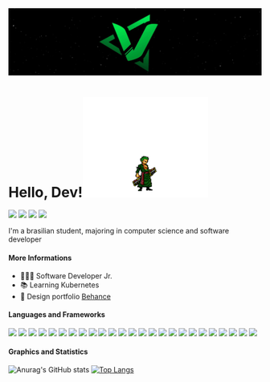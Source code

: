 <img src="https://github.com/CodeVsk/CodeVsk/blob/main/green-banner.jpeg?raw=true" alt="CodeVSK">

# Hello, Dev!<img src="https://github.com/CodeVsk/CodeVsk/blob/main/zoro-animation.gif?raw=true" width="250" height="200" alt="CodeVSK"/>

<a href="mailto:vynycyusvieira@gmail.com">![](https://img.shields.io/badge/Gmail-vynycyusvieira@gmail.com-informational?style=flat-square&logo=gmail&logoColor=white&link=mailto:vynycyusvieira@gmail.com&color=006E00)</a>
![](https://img.shields.io/badge/Telegram-t.me/codevsk-informational?style=flat-square&logo=telegram&logoColor=white&link=https://t.me/codevsk&color=006E00)
<a href="https://twitter.com/vinevsk">![](https://img.shields.io/badge/Twitter-@vinevsk-informational?style=flat-square&logo=twitter&logoColor=white&link=https://twitter.com/vinevsk&color=006E00)</a>
<a href="https://www.linkedin.com/in/viniciusvieiravsk/">![](https://img.shields.io/badge/Linkedin-in/viniciusvieiravsk-informational?style=flat-square&logo=linkedin&logoColor=white&link=https://www.linkedin.com/in/viniciusvieiravsk/&color=006E00)</a>


I'm a brasilian student, majoring in computer science and software developer

#### More Informations

- 👨🏻‍💻 Software Developer Jr.
- 📚 Learning Kubernetes
- 📂 Design portfolio <a href="https://www.behance.net/viniciusvieira34">Behance<a/>


#### Languages and Frameworks

![](https://img.shields.io/badge/Editor-VSCode-informational?style=flat&logo=visualstudiocode&logoColor=white&color=006E00)
![](https://img.shields.io/badge/Code-Html-informational?style=flat&logo=html5&logoColor=white&color=006E00)
![](https://img.shields.io/badge/Code-Css-informational?style=flat&logo=css3&logoColor=white&color=006E00)
![](https://img.shields.io/badge/Code-Javascript-informational?style=flat&logo=javascript&logoColor=white&color=006E00)
![](https://img.shields.io/badge/Code-NodeJS-informational?style=flat&logo=nodedotjs&logoColor=white&color=006E00)
![](https://img.shields.io/badge/Code-TypeScript-informational?style=flat&logo=typescript&logoColor=white&color=006E00) 
![](https://img.shields.io/badge/Code-.NET-informational?style=flat&logo=dotnet&logoColor=white&color=006E00)
![](https://img.shields.io/badge/Code-Python-informational?style=flat&logo=python&logoColor=white&color=006E00)
![](https://img.shields.io/badge/Code-Java-informational?style=flat&logo=java&logoColor=white&color=006E00)
![](https://img.shields.io/badge/Code-SharePoint-Microsoft?style=flat&logo=MicrosoftSharePoint&logoColor=white&color=006E00)
![](https://img.shields.io/badge/Code-Power%20Automate-Microsoft?style=flat&logo=PowerAutomate&logoColor=white&color=006E00)
![](https://img.shields.io/badge/Code-Power%20Apps-informational?style=flat&logo=powerapps&logoColor=white&color=006E00)
![](https://img.shields.io/badge/Code-ReactJS-informational?style=flat&logo=react&logoColor=white&color=006E00)
![](https://img.shields.io/badge/Code-NextJS-informational?style=flat&logo=nextdotjs&logoColor=white&color=006E00)
![](https://img.shields.io/badge/Code-VueJS-informational?style=flat&logo=vuedotjs&logoColor=white&color=006E00)
![](https://img.shields.io/badge/Tools-Docker-informational?style=flat&logo=docker&logoColor=white&color=006E00)
![](https://img.shields.io/badge/Tools-Kubernetes-informational?style=flat&logo=kubernetes&logoColor=white&color=006E00)
![](https://img.shields.io/badge/Database-MySQL-informational?style=flat&logo=mysql&logoColor=white&color=006E00)
![](https://img.shields.io/badge/Database-MongoDB-informational?style=flat&logo=mongodb&logoColor=white&color=006E00)
![](https://img.shields.io/badge/Database-PostgreSQL-informational?style=flat&logo=postgresql&logoColor=white&color=006E00)
![](https://img.shields.io/badge/Cms-Ghost-informational?style=flat&logo=ghost&logoColor=white&color=006E00)
![](https://img.shields.io/badge/Cms-Wordpress-informational?style=flat&logo=wordpress&logoColor=white&color=006E00)
![](https://img.shields.io/badge/Design-Photoshop-informational?style=flat&logo=adobephotoshop&logoColor=white&color=006E00)
![](https://img.shields.io/badge/Design-Figma-informational?style=flat&logo=figma&logoColor=white&color=006E00)
![](https://img.shields.io/badge/Design-Canva-informational?style=flat&logo=canva&logoColor=white&color=006E00)    
  
#### Graphics and Statistics  
  
![Anurag's GitHub stats](https://github-readme-stats.vercel.app/api?username=codevsk&theme=dracula&show_icons=false&title_color=006E00&hide_border=true&hide=issues,contribs) [![Top Langs](https://github-readme-stats.vercel.app/api/top-langs/?username=codevsk&layout=compact&theme=dracula&title_color=006E00&hide_border=true&langs_count=8)](https://github.com/anuraghazra/github-readme-stats)
